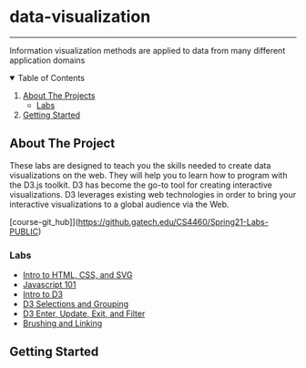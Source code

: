 # data-visualization
--------------------

Information visualization methods are applied to data from many different application domains

<!-- TABLE OF CONTENTS -->
<details open="open">
  <summary>Table of Contents</summary>
  <ol>
    <li>
      <a href="#about-the-project">About The Projects</a>
      <ul>
        <li><a href="#Labs">Labs</a></li>
      </ul>
    </li>
    <li>
      <a href="#getting-started">Getting Started</a>
    </li>
  </ol>
</details>

<!-- ABOUT THE PROJECT -->
## About The Project
These labs are designed to teach you the skills needed to create data visualizations on the web. They will help you to learn how to program with the D3.js toolkit. D3 has become the go-to tool for creating interactive visualizations. D3 leverages existing web technologies in order to bring your interactive visualizations to a global audience via the Web.

[course-git_hub]](https://github.gatech.edu/CS4460/Spring21-Labs-PUBLIC)

### Labs

* [Intro to HTML, CSS, and SVG](https://github.gatech.edu/CS4460/Spring21-Labs-PUBLIC/wiki/Lab-1:-Intro-to-HTML,-CSS,-and-SVG)
* [Javascript 101](https://github.gatech.edu/CS4460/Spring21-Labs-PUBLIC/wiki/Lab-2:-Javascript-101)
* [Intro to D3](https://github.gatech.edu/CS4460/Spring21-Labs-PUBLIC/wiki/Lab-3:-Intro-to-D3)
* [D3 Selections and Grouping](https://github.gatech.edu/CS4460/Spring21-Labs-PUBLIC/wiki/Lab-4:-D3-Selections-and-Grouping)
* [D3 Enter, Update, Exit, and Filter](https://github.gatech.edu/CS4460/Spring21-Labs-PUBLIC/wiki/Lab-5:-D3-Enter,-Update,-Exit,-and-Filter)
* [Brushing and Linking](https://github.gatech.edu/CS4460/Spring21-Labs-PUBLIC/wiki/Lab-6:-Brushing-and-Linking)

<!-- GETTING STARTED -->
## Getting Started





